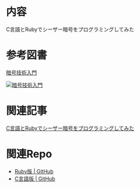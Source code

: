 # 内容

C言語とRubyでシーザー暗号をプログラミングしてみた

# 参考図書

[暗号技術入門](https://amzn.to/2LX350d)

[![暗号技術入門](https://images-na.ssl-images-amazon.com/images/I/51V6l3panVL._SX350_BO1,204,203,200_.jpg)](https://amzn.to/2LX350d)

# 関連記事

[C言語とRubyでシーザー暗号をプログラミングしてみた](https://gabekore.org/caesarcipher-c-ruby)

# 関連Repo
- [Ruby版 | GitHub](https://github.com/gabekore/Ruby/tree/master/CaesarCipher)
- [C言語版 | GitHub](https://github.com/gabekore/clang/tree/master/CaesarCipher)
